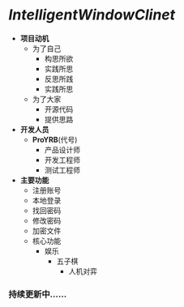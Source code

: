 # ***IntelligentWindowClinet***
* **项目动机**
  * 为了自己
    * 构思所欲
    * 实践所思
    * 反思所践
    * 实践所思
  * 为了大家
    * 开源代码
    * 提供思路
* **开发人员**
  * **ProYRB**(代号)
    * 产品设计师
    * 开发工程师
    * 测试工程师
* **主要功能**
  * 注册账号
  * 本地登录
  * 找回密码
  * 修改密码
  * 加密文件
  * 核心功能
    * 娱乐
      * 五子棋
        * 人机对弈
### 持续更新中……

